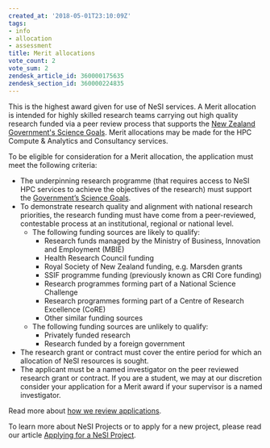 ```yaml
---
created_at: '2018-05-01T23:10:09Z'
tags:
- info
- allocation
- assessment
title: Merit allocations
vote_count: 2
vote_sum: 2
zendesk_article_id: 360000175635
zendesk_section_id: 360000224835
---
```


This is the highest award given for use of NeSI services. A Merit
allocation is intended for highly skilled research teams carrying out
high quality research funded via a peer review process that supports the
[New Zealand Government's Science
Goals](https://www.mbie.govt.nz/science-and-technology/science-and-innovation/funding-information-and-opportunities/national-statement-of-science-investment/).
Merit allocations may be made for the HPC Compute & Analytics and
Consultancy services.

To be eligible for consideration for a Merit allocation, the application
must meet the following criteria:

- The underpinning research programme (that requires access to NeSI
    HPC services to achieve the objectives of the research) must support
    the [Government’s Science
    Goals](https://www.mbie.govt.nz/science-and-technology/science-and-innovation/funding-information-and-opportunities/national-statement-of-science-investment/).
- To demonstrate research quality and alignment with national research
    priorities, the research funding must have come from a
    peer-reviewed, contestable process at an institutional, regional or
    national level.
    - The following funding sources are likely to qualify:
        - Research funds managed by the Ministry of Business,
            Innovation and Employment (MBIE)
        - Health Research Council funding
        - Royal Society of New Zealand funding, e.g. Marsden grants
        - SSIF programme funding (previously known as CRI Core funding)
        - Research programmes forming part of a National Science
            Challenge
        - Research programmes forming part of a Centre of Research
            Excellence (CoRE)
        - Other similar funding sources
    - The following funding sources are unlikely to qualify:
        - Privately funded research
        - Research funded by a foreign government
- The research grant or contract must cover the entire period for
    which an allocation of NeSI resources is sought.
- The applicant must be a named investigator on the peer reviewed
    research grant or contract. If you are a student, we may at our
    discretion consider your application for a Merit award if your
    supervisor is a named investigator.

Read more about [how we review
applications](../../General/NeSI_Policies/How_we_review_applications.md).

To learn more about NeSI Projects or to apply for a new project, please
read our article [Applying for a NeSI Project](Applying_for_a_new_NeSI_project.md).
